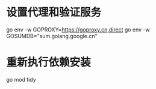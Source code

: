 # 设置代理和验证服务
go env -w GOPROXY=https://goproxy.cn,direct
go env -w GOSUMDB="sum.golang.google.cn"

# 重新执行依赖安装
go mod tidy